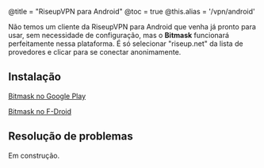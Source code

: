 @title = "RiseupVPN para Android"
@toc = true
@this.alias = '/vpn/android'

Não temos um cliente da RiseupVPN para Android que venha já pronto para usar, sem necessidade de configuração, mas o **Bitmask** funcionará perfeitamente nessa plataforma. É só selecionar "riseup.net" da lista de provedores e clicar para se conectar anonimamente.

## Instalação

<a class="btn btn-default btn-lg" href="https://play.google.com/store/apps/details?id=se.leap.bitmaskclient"><i class="fa fa-download"></i> Bitmask no Google Play</a>

<a class="btn btn-default btn-lg" href="https://f-droid.org/en/packages/se.leap.bitmaskclient/"><i class="fa fa-download"></i> Bitmask no F-Droid</a>

## Resolução de problemas

Em construção.
